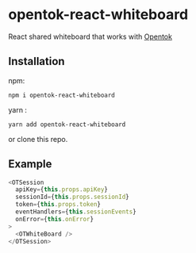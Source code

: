 # opentok-react-whiteboard

React shared whiteboard that works with [Opentok](https://github.com/opentok/opentok-react)

Installation
----
npm:

`npm i opentok-react-whiteboard`

yarn :

`yarn add opentok-react-whiteboard`

or clone this repo.
## Example

```js
<OTSession
  apiKey={this.props.apiKey}
  sessionId={this.props.sessionId}
  token={this.props.token}
  eventHandlers={this.sessionEvents}
  onError={this.onError}
>
  <OTWhiteBoard />
</OTSession>
```

